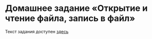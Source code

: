 # Домашнее задание  «Открытие и чтение файла, запись в файл»

Текст задания доступен [здесь](https://github.com/netology-code/py-homeworks-basic/tree/master/7.files)